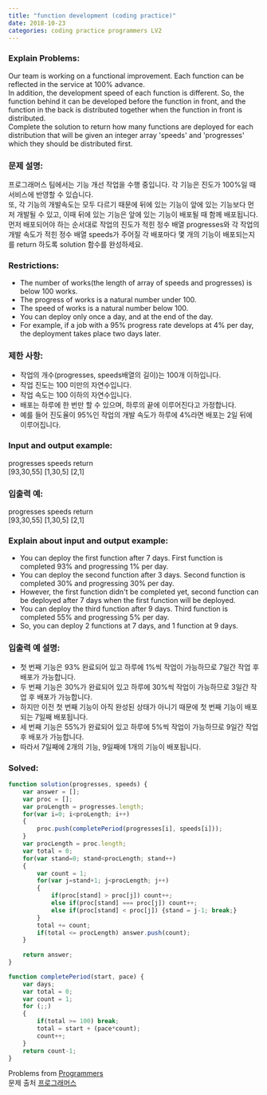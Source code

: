 ```yaml
---
title: "function development (coding practice)"
date: 2018-10-23
categories: coding practice programmers LV2
---
```


### Explain Problems:
Our team is working on a functional improvement. Each function can be reflected in the service at 100% advance. <br>
In addition, the development speed of each function is different. So, the function behind it can be developed before the function in front, and the function in the back is distributed together when the function in front is distributed.<br>
Complete the solution to return how many functions are deployed for each distribution that will be given an integer array 'speeds' and 'progresses' which they should be distributed first. <br>

### 문제 설명:
프로그래머스 팀에서는 기능 개선 작업을 수행 중입니다. 각 기능은 진도가 100%일 때 서비스에 반영할 수 있습니다. <br>
또, 각 기능의 개발속도는 모두 다르기 때문에 뒤에 있는 기능이 앞에 있는 기능보다 먼저 개발될 수 있고, 이때 뒤에 있는 기능은 앞에 있는 기능이 배포될 때 함께 배포됩니다. <br>
먼저 배포되어야 하는 순서대로 작업의 진도가 적힌 정수 배열 progresses와 각 작업의 개발 속도가 적힌 정수 배열 speeds가 주어질 각 배포마다 몇 개의 기능이 배포되는지를 return 하도록 solution 함수를 완성하세요. <br>

### Restrictions: 
- The number of works(the length of array of speeds and progresses) is below 100 works.
- The progress of works is a natural number under 100.
- The speed of works is a natural number below 100.
- You can deploy only once a day, and at the end of the day.
- For example, if a job with a 95% progress rate develops at 4% per day, the deployment takes place two days later.

### 제한 사항:
- 작업의 개수(progresses, speeds배열의 길이)는 100개 이하입니다.
- 작업 진도는 100 미만의 자연수입니다.
- 작업 속도는 100 이하의 자연수입니다.
- 배포는 하루에 한 번만 할 수 있으며, 하루의 끝에 이루어진다고 가정합니다.
- 예를 들어 진도율이 95%인 작업의 개발 속도가 하루에 4%라면 배포는 2일 뒤에 이루어집니다.

### Input and output example:
progresses  speeds  return <br>
[93,30,55]  [1,30,5]  [2,1] <br>

### 입출력 예:
progresses	speeds	return <br>
[93,30,55]	[1,30,5]	[2,1] <br>

### Explain about input and output example:
- You can deploy the first function after 7 days. First function is completed 93% and progressing 1% per day.
- You can deploy the second function after 3 days. Second function is completed 30% and progressing 30% per day.
- However, the first function didn't be completed yet, second function can be deployed after 7 days when the first function will be deployed.
- You can deploy the third function after 9 days. Third function is completed 55% and progressing 5% per day.
- So, you can deploy 2 functions at 7 days, and 1 function at 9 days.

### 입출력 예 설명: 
- 첫 번째 기능은 93% 완료되어 있고 하루에 1%씩 작업이 가능하므로 7일간 작업 후 배포가 가능합니다.
- 두 번째 기능은 30%가 완료되어 있고 하루에 30%씩 작업이 가능하므로 3일간 작업 후 배포가 가능합니다.
- 하지만 이전 첫 번째 기능이 아직 완성된 상태가 아니기 때문에 첫 번째 기능이 배포되는 7일째 배포됩니다.
- 세 번째 기능은 55%가 완료되어 있고 하루에 5%씩 작업이 가능하므로 9일간 작업 후 배포가 가능합니다.
- 따라서 7일째에 2개의 기능, 9일째에 1개의 기능이 배포됩니다.

### Solved:
```javascript
function solution(progresses, speeds) {
    var answer = [];
    var proc = [];
    var proLength = progresses.length;
    for(var i=0; i<proLength; i++)
    {
        proc.push(completePeriod(progresses[i], speeds[i]));
    }
    var procLength = proc.length;
    var total = 0;
    for(var stand=0; stand<procLength; stand++)
    {
        var count = 1;
        for(var j=stand+1; j<procLength; j++)
        {
            if(proc[stand] > proc[j]) count++;
            else if(proc[stand] === proc[j]) count++;
            else if(proc[stand] < proc[j]) {stand = j-1; break;}
        }
        total += count;
        if(total <= procLength) answer.push(count);
    }
    
    return answer;
}

function completePeriod(start, pace) {
    var days;
    var total = 0;
    var count = 1;
    for (;;)
    {
        if(total >= 100) break;
        total = start + (pace*count);
        count++;
    }
    return count-1;
}
```
Problems from [Programmers](https://programmers.co.kr/) <br>
문제 출처 [프로그래머스](https://programmers.co.kr/)
